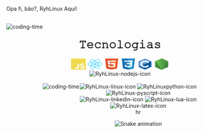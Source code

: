 Opa fi, bão?, RyhLinux Aqui!


<div  align="center"> 
  <div style="display: inline_block"><br>
    <img align="left" height="250" alt="coding-time" src="code.gif">
    <h1 align="center"> 𝚃𝚎𝚌𝚗𝚘𝚕𝚘𝚐𝚒𝚊𝚜 </h1>
    <img align="center" height="30" width="40" alt="RyhLinux-js-icon"  src="https://raw.githubusercontent.com/devicons/devicon/master/icons/javascript/javascript-plain.svg">
    <img align="center" height="30" width="40" alt="RyhLinuxx-react-icon" src="https://raw.githubusercontent.com/devicons/devicon/master/icons/react/react-original.svg">
    <img align="center" height="30" width="40" alt="RyhLinux-html-icon" src="https://raw.githubusercontent.com/devicons/devicon/master/icons/html5/html5-original.svg">
    <img align="center" height="30" width="40" alt="RyhLinux-css-icon" src="https://raw.githubusercontent.com/devicons/devicon/master/icons/css3/css3-original.svg">
    <img align="center" height="30" width="40" alt="RyhLinux-c-icon" src="https://raw.githubusercontent.com/devicons/devicon/master/icons/c/c-original.svg">
    <img align="center" height="30" width="40" alt="RyhLinux-nodejs-icon" src="https://raw.githubusercontent.com/devicons/devicon/master/icons/nodejs/nodejs-original.svg">
    <img align="center" height="30" width="40" alt="RyhLinux-nodejs-icon" src="https://raw.githubusercontent.com/jmnote/z-icons/master/svg/cpp.svg">
    
<div  align="center"> 
  <div style="display: inline_block"><br>
    <img align="left" height="250" alt="coding-time" src="code.gif">
    <img alifn="center" height="30" width="40" alt="RyhLinux-linux-icon" src="https://cdn.jsdelivr.net/gh/devicons/devicon@latest/icons/linux/linux-original.svg" />
    <img alifn="center" height="30" width="40" alt="RyhLinuxpython-icon" src="https://cdn.jsdelivr.net/gh/devicons/devicon@latest/icons/python/python-original.svg" />
    <img alifn="center" height="30" width="40" alt="RyhLinux-pyscript-icon" src="https://cdn.jsdelivr.net/gh/devicons/devicon@latest/icons/pyscript/pyscript-original-wordmark.svg" />
    <img alifn="center" height="30" width="40" alt="RyhLinux-linkedin-icon" src="https://cdn.jsdelivr.net/gh/devicons/devicon@latest/icons/linkedin/linkedin-original.svg" />
    <img alifn="center" height="30" width="40" alt="RyhLinux-lua-icon" src="https://cdn.jsdelivr.net/gh/devicons/devicon@latest/icons/lua/lua-original.svg" />  
    <img alifn="center" height="30" width="40" alt="RyhLinux-latex-icon" src="https://cdn.jsdelivr.net/gh/devicons/devicon@latest/icons/latex/latex-original.svg" /> 
                                                                                                                                                                                                                                                                                                                                                                             
<div align=center
  a href=httpsgithub.comRyhLinux
  img height=180em src=httpsgithub-readme-stats.vercel.appapiusername=RyhLinux&show_icons=true&theme=dark&include_all_commits=true&count_private=true
<img height=180em src=httpsgithub-readme-stats.vercel.appapitop-langsusername=RyhLinux&layout=compact&langs_count=7&theme=dark
  <div style=display inline_block align=middlebr
  img align=center alt=RyhLinux-Js height=30 width=40 src=httpsraw.githubusercontent.comdeviconsdeviconmastericonsjavascriptjavascript-plain.svg
  img align=center alt=RyhLinux-React height=30 width=40 src=httpsraw.githubusercontent.comdeviconsdeviconmastericonsreactreact-original.svg
  img align=center alt=RyhLinux-HTML height=30 width=40 src=httpsraw.githubusercontent.comdeviconsdeviconmastericonshtml5html5-original.svg
  img align=center alt=RyhLinux-CSS height=30 width=40 src=httpsraw.githubusercontent.comdeviconsdeviconmastericonscss3css3-original.svg
  img align=center alt=RyhLinux-PHP height=30 width=40 src=httpscdn.jsdelivr.netghdeviconsdeviconiconsphpphp-original.svg
  img align=center alt=RyhLinux-BD height=30 width=40 src=httpscdn.jsdelivr.netghdeviconsdeviconiconsmysqlmysql-original-wordmark.svg
  img align=center alt=RyhLinux-Canva height=30 width=40 src=httpscdn.jsdelivr.netghdeviconsdeviconiconscanvacanva-original.svg
<div>
hr


  ![Snake animation](https://github.com/RyhLinux/RyhLinux/blob/output/github-contribution-grid-snake.svg)
